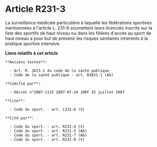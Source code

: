 # Article R231-3

La surveillance médicale particulière à laquelle les fédérations sportives mentionnées à l'article L. 231-6 soumettent leurs
licenciés inscrits sur la liste des sportifs de haut niveau ou dans les filières d'accès au sport de haut niveau a pour but
de prévenir les risques sanitaires inhérents à la pratique sportive intensive.

**Liens relatifs à cet article**

	**Anciens textes**:

	  - Art. R. 3621-1 du code de la santé publique
	  - Code de la santé publique - art. R3621-1 (Ab)

	**Codifié par**:

	  - Décret n°2007-1133 2007-07-24 JORF 25 juillet 2007

	**Cite**:

	  - Code du sport. - art. L231-6 (V)

	**Cité par**:

	  - Code du sport. - art. R231-4 (V)
	  - Code du sport. - art. R231-5 (Ab)
	  - Code du sport. - art. R231-7 (Ab)
	  - Code du sport. - art. R231-9 (V)

